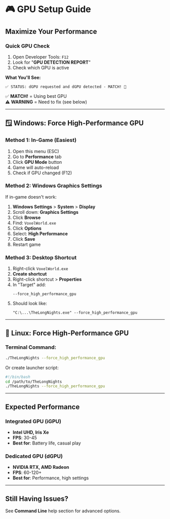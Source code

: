 # 🎮 GPU Setup Guide

## Maximize Your Performance

### Quick GPU Check

1. Open Developer Tools: `F12`
2. Look for "**GPU DETECTION REPORT**"
3. Check which GPU is active

**What You'll See:**
```
✅ STATUS: dGPU requested and dGPU detected - MATCH! 🎯
```

✅ **MATCH!** = Using best GPU  
⚠️ **WARNING** = Need to fix (see below)

---

## 🪟 Windows: Force High-Performance GPU

### Method 1: In-Game (Easiest)
1. Open this menu (ESC)
2. Go to **Performance** tab
3. Click **GPU Mode** button
4. Game will auto-reload
5. Check if GPU changed (F12)

### Method 2: Windows Graphics Settings
If in-game doesn't work:

1. **Windows Settings** > **System** > **Display**
2. Scroll down: **Graphics Settings**
3. Click **Browse**
4. Find: `VoxelWorld.exe`
5. Click **Options**
6. Select: **High Performance**
7. Click **Save**
8. Restart game

### Method 3: Desktop Shortcut
1. Right-click `VoxelWorld.exe`
2. **Create shortcut**
3. Right-click shortcut > **Properties**
4. In "Target" add:
   ```
   --force_high_performance_gpu
   ```
5. Should look like:
   ```
   "C:\...\TheLongNights.exe" --force_high_performance_gpu
   ```

---

## 🐧 Linux: Force High-Performance GPU

### Terminal Command:
```bash
./TheLongNights --force_high_performance_gpu
```

Or create launcher script:
```bash
#!/bin/bash
cd /path/to/TheLongNights
./TheLongNights --force_high_performance_gpu
```

---

## Expected Performance

### Integrated GPU (iGPU)
- **Intel UHD, Iris Xe**
- **FPS**: 30-45
- **Best for**: Battery life, casual play

### Dedicated GPU (dGPU)
- **NVIDIA RTX, AMD Radeon**
- **FPS**: 60-120+
- **Best for**: Performance, high settings

---

## Still Having Issues?

See **Command Line** help section for advanced options.
